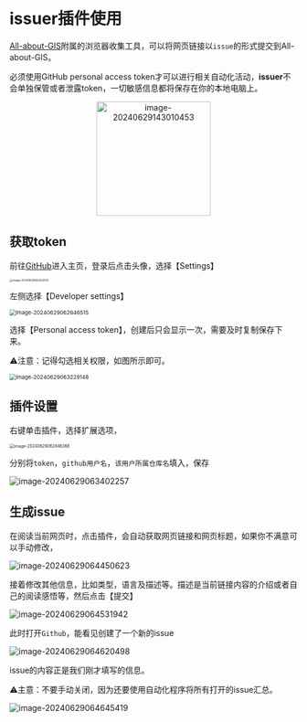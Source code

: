 issuer插件使用
===

[All-about-GIS](https://github.com/WShihan/all-about-gis)附属的浏览器收集工具，可以将网页链接以`issue`的形式提交到All-about-GIS。

必须使用GitHub personal access token才可以进行相关自动化活动，**issuer**不会单独保管或者泄露token，一切敏感信息都将保存在你的本地电脑上。

<p align="center">
  <img src="https://md-1301600412.cos.ap-nanjing.myqcloud.com/pic/typora/image-20240629143010453.png" alt="image-20240629143010453" style="width:200px;" />
</p>




## 获取token

前往[GitHub](https://github.com/)进入主页，登录后点击头像，选择【Settings】

<img src="https://md-1301600412.cos.ap-nanjing.myqcloud.com/pic/typora/image-20240629062424541.png" alt="image-20240629062424541" style="zoom: 33%;" />



左侧选择【Developer settings】

<img src="https://md-1301600412.cos.ap-nanjing.myqcloud.com/pic/typora/image-20240629062646515.png" alt="image-20240629062646515" style="zoom: 67%;" />

选择【Personal access token】，创建后只会显示一次，需要及时复制保存下来。

⚠️注意：记得勾选相关权限，如图所示即可。

<img src="https://md-1301600412.cos.ap-nanjing.myqcloud.com/pic/typora/image-20240629063229148.png" alt="image-20240629063229148" style="zoom:67%;" />



## 插件设置

右键单击插件，选择扩展选项，

<img src="https://md-1301600412.cos.ap-nanjing.myqcloud.com/pic/typora/image-20240629062846368.png" alt="image-20240629062846368" style="zoom:50%;" />

分别将`token`，`github用户名`，`该用户所属仓库名`填入，保存

![image-20240629063402257](https://md-1301600412.cos.ap-nanjing.myqcloud.com/pic/typora/image-20240629063402257.png)



## 生成issue

在阅读当前网页时，点击插件，会自动获取网页链接和网页标题，如果你不满意可以手动修改，

![image-20240629064450623](https://md-1301600412.cos.ap-nanjing.myqcloud.com/pic/typora/image-20240629064450623.png)

接着修改其他信息，比如类型，语言及描述等。描述是当前链接内容的介绍或者自己的阅读感悟等，然后点击【提交】

![image-20240629064531942](https://md-1301600412.cos.ap-nanjing.myqcloud.com/pic/typora/image-20240629064531942.png)



此时打开`Github`，能看见创建了一个新的issue

![image-20240629064620498](https://md-1301600412.cos.ap-nanjing.myqcloud.com/pic/typora/image-20240629064620498.png)



issue的内容正是我们刚才填写的信息。

⚠️主意：不要手动关闭，因为还要使用自动化程序将所有打开的issue汇总。

![image-20240629064645419](https://md-1301600412.cos.ap-nanjing.myqcloud.com/pic/typora/image-20240629064645419.png)